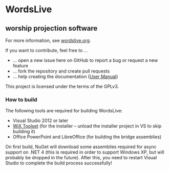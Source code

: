 # WordsLive #
## worship projection software ##

For more information, see [wordslive.org](http://wordslive.org).

If you want to contribute, feel free to ...

- ... open a new issue here on GitHub to report a bug or request a new feature
- ... fork the repository and create pull requests
- ... help creating the documentation ([User Manual](http://wordslive.org/manual))

This project is licensed under the terms of the GPLv3.

### How to build
The following tools are required for building WordsLive:

- Visual Studio 2012 or later
- [WiX Toolset](http://wixtoolset.org/) (for the installer – unload the installer project in VS to skip building it)
- Office PowerPoint and LibreOffice (for building the bridge assemblies)

On first build, NuGet will download some assemblies required for async support on .NET 4 (this is required in order to support Windows XP, but will probably be dropped in the future). After this, you need to restart Visual Studio to complete the build process successfully!

